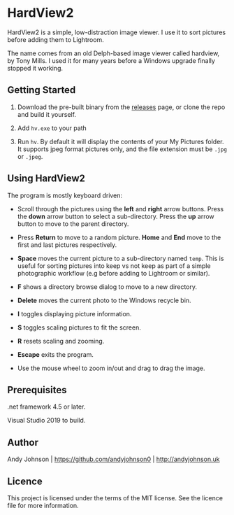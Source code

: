 # HardView2

HardView2 is a simple, low-distraction image viewer. I use it to sort pictures before adding them to Lightroom.

The name comes from an old Delph-based image viewer called hardview, by Tony Mills. I used it for many years
before a Windows upgrade finally stopped it working.


## Getting Started

1. Download the pre-built binary from the [releases](https://github.com/andyjohnson0/HardView2/releases)
page, or clone the repo and build it yourself.

2. Add `hv.exe` to your path

3. Run `hv`. By default it will display the contents of your My Pictures folder.
It supports jpeg format pictures only, and the file extension must be `.jpg` or `.jpeg`.

## Using HardView2

The program is mostly keyboard driven:

* Scroll through the pictures using the **left** and **right** arrow buttons. 
Press the **down** arrow button to select a sub-directory. 
Press the **up** arrow button to move to the parent directory.

* Press **Return** to move to a random picture.
**Home** and **End** move to the first and last pictures respectively.

* **Space** moves the current picture to a sub-directory named `temp`. This is useful for sorting pictures into
keep vs not keep as part of a simple photographic workflow (e.g before adding to Lightroom or similar).

* **F** shows a directory browse dialog to move to a new directory.

* **Delete** moves the current photo to the Windows recycle bin.

* **I** toggles displaying picture information.

* **S** toggles scaling pictures to fit the screen.

* **R** resets scaling and zooming.

* **Escape** exits the program.

* Use the mouse wheel to zoom in/out and drag to drag the image.

## Prerequisites

.net framework 4.5 or later.

Visual Studio 2019 to build.

## Author

Andy Johnson | https://github.com/andyjohnson0 | http://andyjohnson.uk

## Licence

This project is licensed under the terms of the MIT license. See the licence file for more information.
